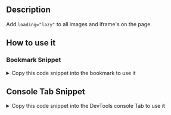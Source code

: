 ## Description

Add `loading="lazy"` to all images and iframe's on the page.

## How to use it

<!-- START-HOW_TO[] -->




### Bookmark Snippet



<details>

<summary>Copy this code snippet into the bookmark to use it</summary>


```javascript

javascript:(() => {const imgs = document.querySelectorAll('img');
Array.from(imgs)
    .forEach(i => i.setAttribute('loading', 'lazy'));
})()
``` 




</details>



## Console Tab Snippet

<details>

<summary>Copy this code snippet into the DevTools console Tab to use it</summary>


```javascript

const imgs = document.querySelectorAll('img');
Array.from(imgs)
    .forEach(i => i.setAttribute('loading', 'lazy'));

``` 




</details>




<!-- END-HOW_TO -->




























